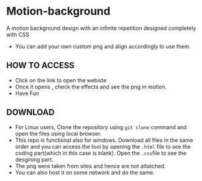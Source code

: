 # Motion-background
A motion background design with an infinite repetition designed completely with CSS

- You can add your own custom png and align accordingly to use them.

## HOW TO ACCESS
 - Click on the link to open the webiste 
- Once it opens , check the effects and see the png in motion.
- Have Fun

## DOWNLOAD
- For Linux users, Clone the repository using ``git clone`` command and open the files using local browser. 
- This repo is functional also for windows. Download all files in the same order and you can access the tool by opening the `.html` file to see the coding part(which in this case is blank). Open the ` .css `file to see the desgining part.
- The png were taken from sites and hence are not attatched.
-  You can also host it on some network and do the same.
